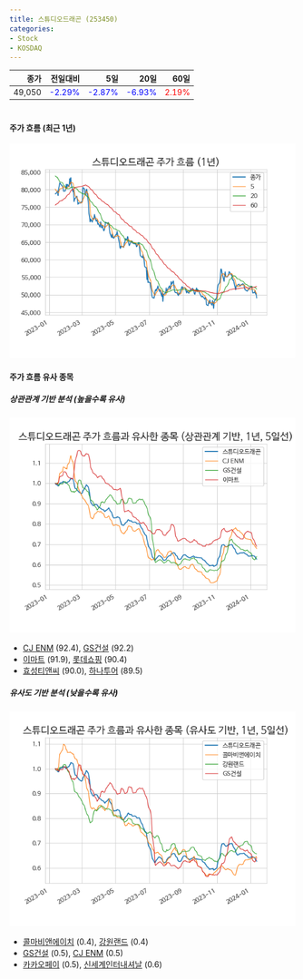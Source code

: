```yaml
---
title: 스튜디오드래곤 (253450)
categories:
- Stock
- KOSDAQ
---
```


|종가|전일대비|5일|20일|60일|
|---:|-------:|--:|---:|---:|
|49,050|<span style="color: blue">-2.29%</span>|<span style="color: blue">-2.87%</span>|<span style="color: blue">-6.93%</span>|<span style="color: red">2.19%</span>|

<!-- more -->
#
#### 주가 흐름 (최근 1년)
![253450](/assets/images/stock/253450.png)


#### 주가 흐름 유사 종목


##### 상관관계 기반 분석 (높을수록 유사)
![253450](/assets/images/stock/253450_corr.png)
- [CJ ENM](/035760/) (92.4), [GS건설](/006360/) (92.2)
- [이마트](/139480/) (91.9), [롯데쇼핑](/023530/) (90.4)
- [효성티앤씨](/298020/) (90.0), [하나투어](/039130/) (89.5)


##### 유사도 기반 분석 (낮을수록 유사)	
![253450](/assets/images/stock/253450_sim.png)
- [콜마비앤에이치](/200130/) (0.4), [강원랜드](/035250/) (0.4)
- [GS건설](/006360/) (0.5), [CJ ENM](/035760/) (0.5)
- [카카오페이](/377300/) (0.5), [신세계인터내셔날](/031430/) (0.6)